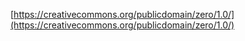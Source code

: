 [https://creativecommons.org/publicdomain/zero/1.0/](https://creativecommons.org/publicdomain/zero/1.0/)
